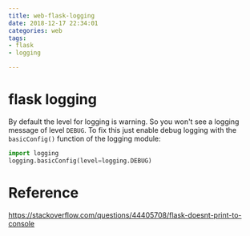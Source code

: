```yaml
---
title: web-flask-logging
date: 2018-12-17 22:34:01
categories: web
tags:
- flask
- logging

---
```


# flask logging

By default the level for logging is warning. So you won't see a logging message of level `DEBUG`. To fix this just enable debug logging with the `basicConfig()` function of the logging module:

```python
import logging
logging.basicConfig(level=logging.DEBUG)
```

# Reference

https://stackoverflow.com/questions/44405708/flask-doesnt-print-to-console


